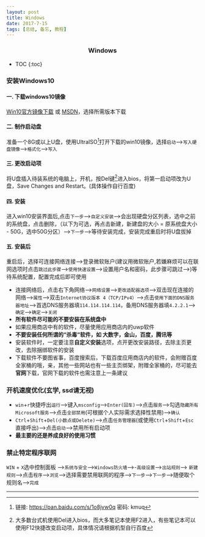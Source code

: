 ```yaml
---
layout: post
title: Windows
date: 2017-7-15
tags: [总结, 备忘, 教程]
---
```


<center><h3><strong>Windows</strong></h3></center>

* TOC
{:toc}

### 安装Windows10
#### 一. 下载windows10镜像
[Win10官方镜像下载](https://www.microsoft.com/zh-cn/software-download/windows10ISO) 或 [MSDN](http://itellyou.cn/)，选择所需版本下载

#### 二. 制作启动盘
准备一个8G或以上U盘，使用UltraISO[^1]打开下载的win10镜像，选择`启动`-->`写入硬盘镜像`-->`格式化`-->`写入`

[^1]: 链接: https://pan.baidu.com/s/1o8jvw0q 密码: kmuq

#### 三. 更改启动项
将U盘插入待装系统的电脑上，开机，按Del键[^2]进入bios，将第一启动项改为U盘，Save Changes and Restart。(具体操作自行百度)

[^2]: 大多数台式机使用Del进入bios，而大多笔记本使用F2进入，有些笔记本可以使用F12快捷改变启动项，具体情况请根据机型自行百度

#### 四. 安装
进入win10安装界面后,点击`下一步`-->`自定义安装`-->会出现硬盘分区列表，选中之前的系统盘，点击删除，（以下为可选，再点击新建，新建盘的大小 = 原系统盘大小 - 50G，选中50G分区）-->`下一步`-->等待安装完成，安装完成重启时将U盘拔掉

#### 五. 安装后
重启后，选择可连接网络连接-->登录微软账户(建议用微软账户,若嫌麻烦可以在联网选项时点击`跳过此步骤`-->`使用快速设置`-->设置用户名和密码，此步骤可跳过-->)等待系统配置，配置完成后即可使用

+ 连接网络后，点击右下角网络-->`网络设置`-->`更改适配器选项`-->双击现在连接的网络-->`属性`-->双击`Internet协议版本 4（TCP/IPv4）`-->点击`使用下面的DNS服务器地址`-->首选DNS服务器填`114.114.114.114`，备用DNS服务器填`4.2.2.1`-->`确定`-->`确定`-->`关闭`
+ **所有软件尽可能的不要安装在系统盘中**
+ 如果应用商店中有的软件，尽量使用应用商店内的uwp软件
+ **不要安装任何所谓的“杀毒“软件，如 大数字，金山，百度，腾讯等**
+ 安装软件时，一定要注意**自定义安装**选项，点开更改安装路径，去除主页更改，去除捆绑软件的安装
+ 下载软件不要图省事，百度搜索后，下载百度应用商店内的软件，会附赠百度全家桶的哦，亲，其他一些网站也有一些主页绑架，附赠全家桶的，尽可能去**官网**下载，官网下载的软件也需注意上一条建议

### 开机速度优化(玄学, ssd请无视)
+ `win`+`r`快捷呼出`运行`-->键入`msconfig`-->`Enter(回车)`-->点击`服务`-->勾选`隐藏所有Microsoft服务`-->点击`全部禁用`(可根据个人实际需求选择性禁用)-->`确认`
+ `Ctrl`+`Shift`+`Del(小数点或Delete)`-->点击`任务管理器`(或使用`Ctrl`+`Shift`+`Esc`直接呼出)-->点击`启动`-->禁用所有启动项
+ **最主要的还是养成良好的使用习惯**

### 禁止特定程序联网
`WIN` + `X`选中控制面板 -->`系统与安全`-->`Windows防火墙`-->-`高级设置`-->`出站规则`--> `新建规则`-->点击`程序`-->`浏览`-->选择需要禁用联网的程序-->`下一步`-->`下一步`-->随便取个规则名-->`完成`

---